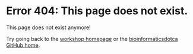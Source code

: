 # Error 404: This page does not exist.

This page does not exist anymore!

Try going back to the [workshop homepage](./) or the [bioinformaticsdotca GitHub home](https://bioinformaticsdotca.github.io/).

